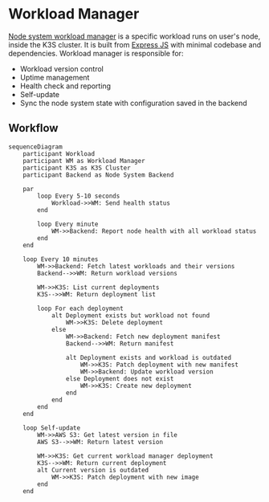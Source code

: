 # Workload Manager

[Node system workload manager](https://github.com/LFGInc/node-system-workload-management) is a specific workload runs on user's node, inside the K3S cluster. It is built from [Express JS](https://expressjs.com/) with minimal codebase and dependencies. Workload manager is responsible for:

- Workload version control
- Uptime management
- Health check and reporting
- Self-update
- Sync the node system state with configuration saved in the backend

## Workflow

```mermaid
sequenceDiagram
    participant Workload
    participant WM as Workload Manager
    participant K3S as K3S Cluster
    participant Backend as Node System Backend

    par 
        loop Every 5-10 seconds
            Workload->>WM: Send health status
        end

        loop Every minute
            WM->>Backend: Report node health with all workload status
        end
    end

    loop Every 10 minutes
        WM->>Backend: Fetch latest workloads and their versions
        Backend-->>WM: Return workload versions

        WM->>K3S: List current deployments
        K3S-->>WM: Return deployment list

        loop For each deployment
            alt Deployment exists but workload not found
                WM->>K3S: Delete deployment
            else
                WM->>Backend: Fetch new deployment manifest
                Backend-->>WM: Return manifest

                alt Deployment exists and workload is outdated
                    WM->>K3S: Patch deployment with new manifest
                    WM->>Backend: Update workload version
                else Deployment does not exist
                    WM->>K3S: Create new deployment
                end
            end
        end
    end

    loop Self-update
        WM->>AWS S3: Get latest version in file
        AWS S3-->>WM: Return latest version
        
        WM->>K3S: Get current workload manager deployment
        K3S-->>WM: Return current deployment
        alt Current version is outdated
            WM->>K3S: Patch deployment with new image
        end
    end
```